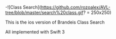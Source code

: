 
-![Class Search](https://github.com/rozoalex/AVL-tree/blob/master/search%20class.gif? = 250x250)

This is the ios version of Brandeis Class Search

All implemented with Swift 3

